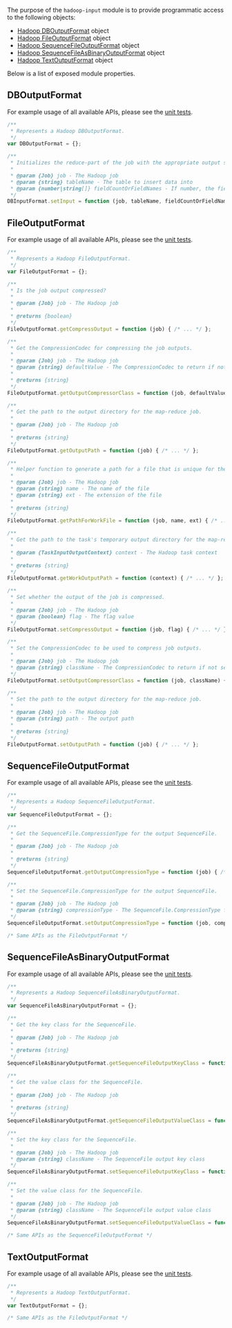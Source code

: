 The purpose of the `hadoop-input` module is to provide programmatic access to the following objects:

* [Hadoop DBOutputFormat][hadoop-dboutputformat] object
* [Hadoop FileOutputFormat][hadoop-fileoutputformat] object
* [Hadoop SequenceFileOutputFormat][hadoop-sequencefileoutputformat] object
* [Hadoop SequenceFileAsBinaryOutputFormat][hadoop-sequencefileasbinaryoutputformat] object
* [Hadoop TextOutputFormat][hadoop-textoutputformat] object

Below is a list of exposed module properties.

## DBOutputFormat

For example usage of all available APIs, please see the [unit tests][hadoop-output-dboutputformat-tests].

```javascript
/**
 * Represents a Hadoop DBOutputFormat.
 */
var DBOutputFormat = {};

/**
 * Initializes the reduce-part of the job with the appropriate output settings
 *
 * @param {Job} job - The Hadoop job
 * @param {string} tableName - The table to insert data into
 * @param {number|string[]} fieldCountOrFieldNames - If number, the field count.  If string array, field names.
 */
DBInputFormat.setInput = function (job, tableName, fieldCountOrFieldNames) { /* ... */ };
```

## FileOutputFormat

For example usage of all available APIs, please see the [unit tests][hadoop-output-fileoutputformat-tests].

```javascript
/**
 * Represents a Hadoop FileOutputFormat.
 */
var FileOutputFormat = {};

/**
 * Is the job output compressed?
 *
 * @param {Job} job - The Hadoop job
 *
 * @returns {boolean}
 */
FileOutputFormat.getCompressOutput = function (job) { /* ... */ };

/**
 * Get the CompressionCodec for compressing the job outputs.
 *
 * @param {Job} job - The Hadoop job
 * @param {string} defaultValue - The CompressionCodec to return if not set
 *
 * @returns {string}
 */
FileOutputFormat.getOutputCompressorClass = function (job, defaultValue) { /* ... */ };

/**
 * Get the path to the output directory for the map-reduce job.
 *
 * @param {Job} job - The Hadoop job
 *
 * @returns {string}
 */
FileOutputFormat.getOutputPath = function (job) { /* ... */ };

/**
 * Helper function to generate a path for a file that is unique for the task within the job output directory.
 *
 * @param {Job} job - The Hadoop job
 * @param {string} name - The name of the file
 * @param {string} ext - The extension of the file
 *
 * @returns {string}
 */
FileOutputFormat.getPathForWorkFile = function (job, name, ext) { /* ... */ };

/**
 * Get the path to the task's temporary output directory for the map-reduce job
 *
 * @param {TaskInputOutputContext} context - The Hadoop task context
 *
 * @returns {string}
 */
FileOutputFormat.getWorkOutputPath = function (context) { /* ... */ };

/**
 * Set whether the output of the job is compressed.
 *
 * @param {Job} job - The Hadoop job
 * @param {boolean} flag - The flag value
 */
FileOutputFormat.setCompressOutput = function (job, flag) { /* ... */ };

/**
 * Set the CompressionCodec to be used to compress job outputs.
 *
 * @param {Job} job - The Hadoop job
 * @param {string} className - The CompressionCodec to return if not set
 */
FileOutputFormat.setOutputCompressorClass = function (job, className) { /* ... */ };

/**
 * Set the path to the output directory for the map-reduce job.
 *
 * @param {Job} job - The Hadoop job
 * @param {string} path - The output path
 *
 * @returns {string}
 */
FileOutputFormat.setOutputPath = function (job) { /* ... */ };
```

## SequenceFileOutputFormat

For example usage of all available APIs, please see the [unit tests][hadoop-output-sequencefileoutputformat-tests].

```javascript
/**
 * Represents a Hadoop SequenceFileOutputFormat.
 */
var SequenceFileOutputFormat = {};

/**
 * Get the SequenceFile.CompressionType for the output SequenceFile.
 *
 * @param {Job} job - The Hadoop job
 *
 * @returns {string}
 */
SequenceFileOutputFormat.getOutputCompressionType = function (job) { /* ... */ };

/**
 * Set the SequenceFile.CompressionType for the output SequenceFile.
 *
 * @param {Job} job - The Hadoop job
 * @param {string} compressionType - The SequenceFile.CompressionType for the output SequenceFile
 */
SequenceFileOutputFormat.setOutputCompressionType = function (job, compressionType) { /* ... */ };

/* Same APIs as the FileOutputFormat */
```

## SequenceFileAsBinaryOutputFormat

For example usage of all available APIs, please see the
[unit tests][hadoop-output-sequencefileasbinaryoutputformat-tests].

```javascript
/**
 * Represents a Hadoop SequenceFileAsBinaryOutputFormat.
 */
var SequenceFileAsBinaryOutputFormat = {};

/**
 * Get the key class for the SequenceFile.
 *
 * @param {Job} job - The Hadoop job
 *
 * @returns {string}
 */
SequenceFileAsBinaryOutputFormat.getSequenceFileOutputKeyClass = function (job) { /* ... */ };

/**
 * Get the value class for the SequenceFile.
 *
 * @param {Job} job - The Hadoop job
 *
 * @returns {string}
 */
SequenceFileAsBinaryOutputFormat.getSequenceFileOutputValueClass = function (job) { /* ... */ };

/**
 * Set the key class for the SequenceFile.
 *
 * @param {Job} job - The Hadoop job
 * @param {string} className - The SequenceFile output key class
 */
SequenceFileAsBinaryOutputFormat.setSequenceFileOutputKeyClass = function (job, className) { /* ... */ };

/**
 * Set the value class for the SequenceFile.
 *
 * @param {Job} job - The Hadoop job
 * @param {string} className - The SequenceFile output value class
 */
SequenceFileAsBinaryOutputFormat.setSequenceFileOutputValueClass = function (job, className) { /* ... */ };

/* Same APIs as the SequenceFileOutputFormat */
```

## TextOutputFormat

For example usage of all available APIs, please see the [unit tests][hadoop-output-textoutputformat-tests].

```javascript
/**
 * Represents a Hadoop TextOutputFormat.
 */
var TextOutputFormat = {};

/* Same APIs as the FileOutputFormat */
```

[hadoop-dboutputformat]: http://hadoop.apache.org/docs/r1.0.4/api/org/apache/hadoop/mapreduce/lib/db/DBOutputFormat.html
[hadoop-fileoutputformat]: http://hadoop.apache.org/docs/r1.0.4/api/org/apache/hadoop/mapreduce/lib/output/FileOutputFormat.html
[hadoop-output-dboutputformat-tests]: https://github.com/apigee/lembos/blob/master/src/test/resources/node_modules/HadoopOutputTest-testDBOutputFormat/index.js
[hadoop-output-fileoutputformat-tests]: https://github.com/apigee/lembos/blob/master/src/test/resources/node_modules/HadoopOutputTest-testFileOutputFormat/index.js
[hadoop-output-sequencefileoutputformat-tests]: https://github.com/apigee/lembos/blob/master/src/test/resources/node_modules/HadoopOutputTest-testSequenceFileOutputFormat/index.js
[hadoop-output-sequencefileasbinaryoutputformat-tests]: https://github.com/apigee/lembos/blob/master/src/test/resources/node_modules/HadoopOutputTest-testSequenceFileAsBinaryOutputFormat/index.js
[hadoop-output-textoutputformat-tests]: https://github.com/apigee/lembos/blob/master/src/test/resources/node_modules/HadoopOutputTest-testTextOutputFormat/index.js
[hadoop-sequencefileoutputformat]: http://hadoop.apache.org/docs/r1.0.4/api/org/apache/hadoop/mapreduce/lib/output/SequenceFileOutputFormat.html
[hadoop-sequencefileasbinaryoutputformat]: http://hadoop.apache.org/docs/r1.0.4/api/org/apache/hadoop/mapreduce/lib/output/SequenceFileAsBinaryOutputFormat.html
[hadoop-textoutputformat]: http://hadoop.apache.org/docs/r1.0.4/api/org/apache/hadoop/mapreduce/lib/output/TextOutputFormat.html